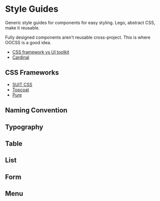 # Style Guides

Generic style guides for components for easy styling. Lego, abstract CSS, make it reusable.

Fully designed components aren't reusable cross-project. This is where OOCSS is a good idea.

* [CSS framework vs UI toolkit](https://vimeo.com/95734680)
* [Cardinal](http://cardinalcss.com/)

## CSS Frameworks

* [SUIT CSS](http://suitcss.github.io/)
* [Topcoat](http://topcoat.io/)
* [Pure](http://purecss.io/)

## Naming Convention

## Typography

## Table

## List

## Form

## Menu

